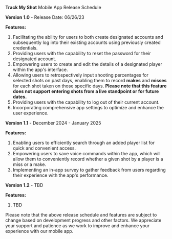 **Track My Shot** Mobile App Release Schedule

**Version 1.0** - Release Date: 06/26/23

**Features:**

1. Facilitating the ability for users to both create designated accounts and subsequently log into their existing accounts using previously created credentials.
2. Providing users with the capability to reset the password for their designated account.
3. Empowering users to create and edit the details of a designated player within the app's interface.
4. Allowing users to retrospectively input shooting percentages for selected shots on past days, enabling them to record **makes** and **misses** for each shot taken on those specific days. **Please note that this feature does not support entering shots from a live standpoint or for future dates.**
5. Providing users with the capability to log out of their current account.
6. Incorporating comprehensive app settings to optimize and enhance the user experience.

**Version 1.1** - December 2024 - January 2025

**Features:**

1. Enabling users to efficiently search through an added player list for quick and convenient access.
2. Empowering users to save voice commands within the app, which will allow them to conveniently record whether a given shot by a player is a miss or a make.
3. Implementing an in-app survey to gather feedback from users regarding their experience with the app's performance.

**Version 1.2** - TBD

**Features:**

1. TBD

Please note that the above release schedule and features are subject to change based on development progress and other factors. We appreciate your support and patience as we work to improve and enhance your experience with our mobile app.

